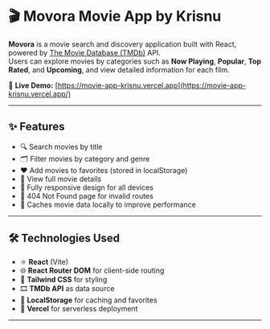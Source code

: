 # 🎬 Movora Movie App by Krisnu

**Movora** is a movie search and discovery application built with React, powered by [The Movie Database (TMDb)](https://www.themoviedb.org/) API.  
Users can explore movies by categories such as **Now Playing**, **Popular**, **Top Rated**, and **Upcoming**, and view detailed information for each film.

🔗 **Live Demo:** [https://movie-app-krisnu.vercel.app](https://movie-app-krisnu.vercel.app/)

---

## ✨ Features

- 🔍 Search movies by title
- 🗂 Filter movies by category and genre
- ❤️ Add movies to favorites (stored in localStorage)
- 📃 View full movie details
- 📱 Fully responsive design for all devices
- 🚫 404 Not Found page for invalid routes
- 🔁 Caches movie data locally to improve performance

---

## 🛠️ Technologies Used

- ⚛️ **React** (Vite)
- 🌐 **React Router DOM** for client-side routing
- 💅 **Tailwind CSS** for styling
- 🎞️ **TMDb API** as data source
- 💾 **LocalStorage** for caching and favorites
- 🚀 **Vercel** for serverless deployment

---